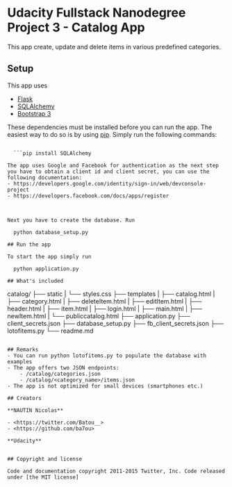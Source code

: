 # Udacity Fullstack Nanodegree Project 3 - Catalog App

This app create, update and delete items in various predefined categories.

## Setup

This app uses

- [Flask](http://flask.pocoo.org)
- [SQLAlchemy](http://www.sqlalchemy.org)
- [Bootstrap 3](http://getbootstrap.com/)

These dependencies must be installed before you can run the app. The easiest way to do so is by using [pip](https://pypi.python.org/pypi/pip). Simply run the following commands:

  ```pip install Flask

	```pip install SQLAlchemy

The app uses Google and Facebook for authentication as the next step you have to obtain a client id and client secret, you can use the following documentation:
- https://developers.google.com/identity/sign-in/web/devconsole-project
- https://developers.facebook.com/docs/apps/register



Next you have to create the database. Run

	python database_setup.py

## Run the app

To start the app simply run

	python application.py

## What's included
```
catalog/
├── static
|   └── styles.css
├── templates
|   ├── catalog.html
|   ├── category.html
|   ├── deleteItem.html
|   ├── editItem.html
|   ├── header.html
|   ├── item.html
|   ├── login.html
|   ├── main.html
|   ├── newItem.html
|   └── publiccatalog.html
├── application.py
├── client_secrets.json
├── database_setup.py
├── fb_client_secrets.json
├── lotofitems.py
└── readme.md
```

## Remarks
- You can run python lotofitems.py to populate the database with examples
- The app offers two JSON endpoints:
	- /catalog/categories.json
	- /catalog/<category_name>/items.json
- The app is not optimized for small devices (smartphones etc.)

## Creators

**NAUTIN Nicolas**

- <https://twitter.com/Batou__>
- <https://github.com/ba7ou>

**Udacity**


## Copyright and license

Code and documentation copyright 2011-2015 Twitter, Inc. Code released under [the MIT license]
